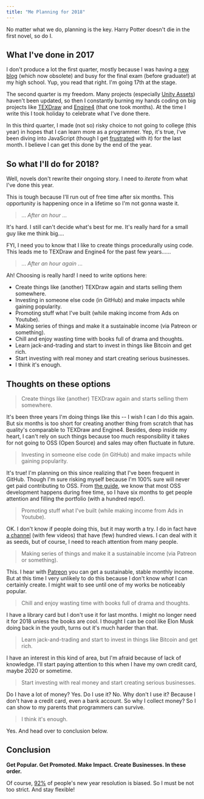 ```yaml
---
title: "Me Planning for 2018"
---
```


No matter what we do, planning is the key. Harry Potter doesn't die in the first novel, so do I.

## What I've done in 2017

I don't produce a lot the first quarter, mostly because I was having a [new blog][obsblog] (which now obsolete) and busy for the final exam (before graduate!) at my high school. Yup, you read that right. I'm going 17th at the stage.

The second quarter is my freedom. Many projects (especially [Unity Assets][unitys]) haven't been updated, so then I constantly burning my hands coding on big projects like [TEXDraw][texdraw] and [Engine4][engine4] (that one took months). At the time I write this I took holiday to celebrate what I've done there.

In this third quarter, I made (not so) risky choice to not going to college (this year) in hopes that I can learn more as a programmer. Yep, it's true, I've been diving into JavaScript (though I get [frustrated][mefrustate] with it) for the last month. I believe I can get this done by the end of the year.

## So what I'll do for 2018?

Well, novels don't rewrite their ongoing story. I need to *iterate* from what I've done this year.

This is tough because I'll run out of free time after six months. This opportunity is happening once in a lifetime so I'm not gonna waste it.

> ... *After an hour* ...

It's hard. I still can't decide what's best for me. It's really hard for a small guy like me think big....

FYI, I need you to know that I like to create things procedurally using code. This leads me to TEXDraw and Engine4 for the past few years......

> ... *After an hour again* ...

Ah! Choosing is really hard! I need to write options here:

+ Create things like (another) TEXDraw again and starts selling them somewhere.
+ Investing in someone else code (in GitHub) and make impacts while gaining popularity.
+ Promoting stuff what I've built (while making income from Ads on Youtube).
+ Making series of things and make it a sustainable income (via Patreon or something).
+ Chill and enjoy wasting time with books full of drama and thoughts.
+ Learn jack-and-trading and start to invest in things like Bitcoin and get rich.
+ Start investing with real money and start creating serious businesses.
+ I think it's enough.

## Thoughts on these options

> Create things like (another) TEXDraw again and starts selling them somewhere.

It's been three years I'm doing things like this -- I wish I can I do this again. But six months is too short for creating another thing from scratch that has quality's comparable to TEXDraw and Engine4. Besides, deep inside my heart, I can't rely on such things because too much responsibility it takes for not going to OSS (Open Source) and sales may often fluctuate in future.

> Investing in someone else code (in GitHub) and make impacts while gaining popularity.

It's true! I'm planning on this since realizing that I've been frequent in GitHub. Though I'm sure risking myself because I'm 100% sure will never get paid contributing to OSS. From [the guide][ossguide], we know that most OSS development happens during free time, so I have six months to get people attention and filling the portfolio (with a hundred repo!).

> Promoting stuff what I've built (while making income from Ads in Youtube).

OK. I don't know if people doing this, but it may worth a try. I do in fact have [a channel][yt] (with few videos) that have (few) hundred views. I can deal with it as seeds, but of course, I need to reach attention from many people.

> Making series of things and make it a sustainable income (via Patreon or something).

This. I hear with [Patreon][pt] you can get a sustainable, stable monthly income. But at this time I very unlikely to do this because I don't know *what* I can certainly create. I might wait to see until one of my works be noticeably popular.

> Chill and enjoy wasting time with books full of drama and thoughts.

I have a library card but I don't use it for last months. I might no longer need it for 2018 unless the books are cool. I thought I can be cool like Elon Musk doing back in the youth, turns out it's much harder than that.

> Learn jack-and-trading and start to invest in things like Bitcoin and get rich.

I have an interest in this kind of area, but I'm afraid because of lack of knowledge. I'll start paying attention to this when I have my own credit card, maybe 2020 or sometime.

> Start investing with real money and start creating serious businesses.

Do I have a lot of money? Yes. Do I use it? No. Why don't I use it? Because I don't have a credit card, even a bank account. So why I collect money? So I can show to my parents that programmers can survive.

> I think it's enough.

Yes. And head over to conclusion below.

## Conclusion

**Get Popular. Get Promoted. Make Impact. Create Businesses. In these order.**

Of course, [92%][really] of people's new year resolution is biased. So I must be not too strict. And stay flexible!

[obsblog]: https://willandgottaloveideas.wordpress.com
[unitys]: http://u3d.as/cco
[texdraw]: https://www.assetstore.unity3d.com/en/#!/content/51426
[engine4]: https://www.assetstore.unity3d.com/en/#!/content/34475
[mefrustate]: https://twitter.com/willnode/status/933213570862522368
[really]: https://medium.com/personal-growth/why-you-should-be-planning-for-2019-not-2018-c2d856e23a01
[yt]: https://www.youtube.com/channel/UCJr_vGlEh3DvYyPXh-VJscg
[ossguide]: https://opensource.guide/how-to-contribute/
[pt]: https://patreon.com